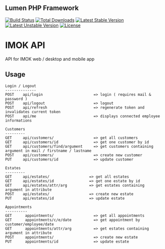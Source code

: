 ## Lumen PHP Framework
[![Build Status](https://travis-ci.org/laravel/lumen-framework.svg)](https://travis-ci.org/laravel/lumen-framework)
[![Total Downloads](https://poser.pugx.org/laravel/lumen-framework/d/total.svg)](https://packagist.org/packages/laravel/lumen-framework)
[![Latest Stable Version](https://poser.pugx.org/laravel/lumen-framework/v/stable.svg)](https://packagist.org/packages/laravel/lumen-framework)
[![Latest Unstable Version](https://poser.pugx.org/laravel/lumen-framework/v/unstable.svg)](https://packagist.org/packages/laravel/lumen-framework)
[![License](https://poser.pugx.org/laravel/lumen-framework/license.svg)](https://packagist.org/packages/laravel/lumen-framework)

# IMOK API
API for IMOK web / desktop and mobile app

## Usage

    Login / Logout
    --------------
    POST    api/login                       => login ( requires mail & password )
    POST    api/logout                      => logout
    POST    api/refresh                     => regenerate token and invalidates current token
    POST    api/me                          => displays connected employee informations
    
    Customers
    ---------
    GET     api/customers/                  => get all customers
    GET     api/customers/id                => get one customer by id
    GET     api/customers/find/argument     => get customers containing argument in mail / firstname / lastname
    POST    api/customers/                  => create new customer
    PUT     api/customers/id                => update customer

    Estates
    ---------
    GET     api/estates/                  => get all estates
    GET     api/estates/id                => get one estate by id
    GET     api/estates/attr/arg          => get estates containing argument in attribute
    POST    api/estates/                  => create new estate
    PUT     api/estates/id                => update estate

    Appointments
    ----------
    GET      appointments/                  => get all appointments
    GET      appointments/c/e/date          => get appointment by customer/employee/date
    GET      appointments/attr/arg          => get estates containing argument in attribute
    POST     appointments/                  => create new estate
    PUT      appointments/id                => update estate
